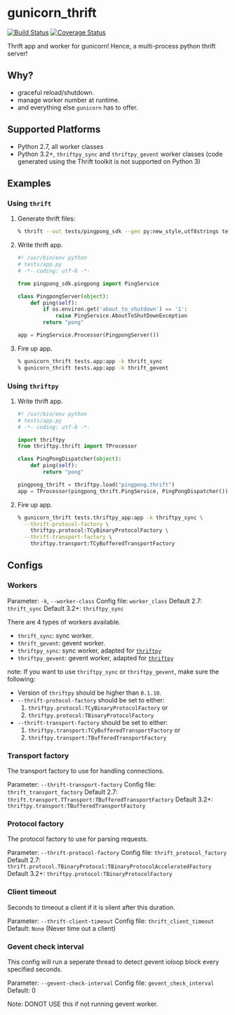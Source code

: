 gunicorn_thrift
===============

[![Build Status](https://travis-ci.org/eleme/gunicorn_thrift.svg?branch=master)](https://travis-ci.org/eleme/gunicorn_thrift)
[![Coverage Status](https://coveralls.io/repos/github/eleme/gunicorn_thrift/badge.svg?branch=master)](https://coveralls.io/github/eleme/gunicorn_thrift?branch=master)

Thrift app and worker for gunicorn! Hence, a multi-process python thrift server!

## Why?

* graceful reload/shutdown.
* manage worker number at runtime.
* and everything else `gunicorn` has to offer.

## Supported Platforms

* Python 2.7, all worker classes
* Python 3.2+, `thriftpy_sync` and `thriftpy_gevent` worker classes (code generated
  using the Thrift toolkit is not supported on Python 3)

## Examples

### Using `thrift`

1. Generate thrift files:
    ```bash
    % thrift --out tests/pingpong_sdk --gen py:new_style,utf8strings tests/pingpong.thrift
    ```

2. Write thrift app.

    ```python
    #! /usr/bin/env python
    # tests/app.py
    # -*- coding: utf-8 -*-

    from pingpong_sdk.pingpong import PingService

    class PingpongServer(object):
        def ping(self):
            if os.environ.get('about_to_shutdown') == '1':
                raise PingService.AboutToShutDownException
            return "pong"

    app = PingService.Processor(PingpongServer())
    ```

3. Fire up app.
    ```bash
    % gunicorn_thrift tests.app:app -k thrift_sync
    % gunicorn_thrift tests.app:app -k thrift_gevent
    ```

### Using `thriftpy`

1. Write thrift app.

    ```python
    #! /usr/bin/env python
    # tests/app.py
    # -*- coding: utf-8 -*-

    import thriftpy
    from thriftpy.thrift import TProcessor

    class PingPongDispatcher(object):
        def ping(self):
            return "pong"

    pingpong_thrift = thriftpy.load("pingpong.thrift")
    app = TProcessor(pingpong_thrift.PingService, PingPongDispatcher())
    ```

2. Fire up app.

    ```bash
    % gunicorn_thrift tests.thriftpy_app:app -k thriftpy_sync \
      --thrift-protocol-factory \
        thriftpy.protocol:TCyBinaryProtocolFactory \
      --thrift-transport-factory \
        thriftpy.transport:TCyBufferedTransportFactory
    ```

## Configs

### Workers

Parameter: `-k`, `--worker-class`
Config file: `worker_class`
Default 2.7: `thrift_sync`
Default 3.2+: `thriftpy_sync`

There are 4 types of workers available.

* `thrift_sync`: sync worker.
* `thrift_gevent`: gevent worker.
* `thriftpy_sync`: sync worker, adapted for [`thriftpy`](https://github.com/eleme/thriftpy)
* `thriftpy_gevent`: gevent worker, adapted for [`thriftpy`](https://github.com/eleme/thriftpy)

note: If you want to use `thriftpy_sync` or `thriftpy_gevent`, make sure the following:

* Version of `thriftpy` should be higher than `0.1.10`.
* `--thrift-protocol-factory` should be set to either:
    1. `thriftpy.protocol:TCyBinaryProtocolFactory` or
    1. `thriftpy.protocol:TBinaryProtocolFactory`
* `--thrift-transport-factory` should be set to either:
    1. `thriftpy.transport:TCyBufferedTransportFactory` or
    1. `thriftpy.transport:TBufferedTransportFactory`


### Transport factory

The transport factory to use for handling connections.

Parameter: `--thrift-transport-factory`
Config file: `thrift_transport_factory`
Default 2.7: `thrift.transport.TTransport:TBufferedTransportFactory`
Default 3.2+: `thriftpy.transport:TBufferedTransportFactory`


### Protocol factory

The protocol factory to use for parsing requests.

Parameter: `--thrift-protocol-factory`
Config file: `thrift_protocol_factory`
Default 2.7: `thrift.protocol.TBinaryProtocol:TBinaryProtocolAcceleratedFactory`
Default 3.2+: `thriftpy.protocol:TBinaryProtocolFactory`

### Client timeout

Seconds to timeout a client if it is silent after this duration.

Parameter: `--thrift-client-timeout`
Config file: `thrift_client_timeout`
Default: `None` (Never time out a client)

### Gevent check interval

This config will run a seperate thread to detect gevent ioloop block every
specified seconds.

Parameter: `--gevent-check-interval`
Config file: `gevent_check_interval`
Default: 0

Note: DONOT USE this if not running gevent worker.


